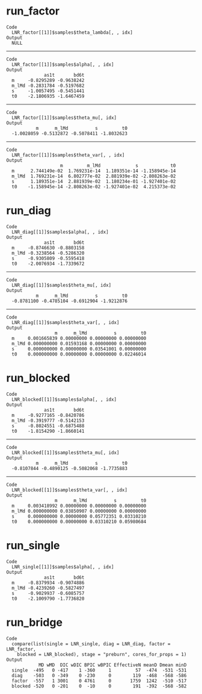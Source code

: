 # run_factor

    Code
      LNR_factor[[1]]$samples$theta_lambda[, , idx]
    Output
      NULL

---

    Code
      LNR_factor[[1]]$samples$alpha[, , idx]
    Output
                  as1t       bd6t
      m     -0.8295289 -0.9638242
      m_lMd -0.2831784 -0.5197682
      s     -1.0057495 -0.5451441
      t0    -2.1806935 -1.6467459

---

    Code
      LNR_factor[[1]]$samples$theta_mu[, idx]
    Output
               m      m_lMd          s         t0 
      -1.0028059 -0.5132872 -0.5078411 -1.8032623 

---

    Code
      LNR_factor[[1]]$samples$theta_var[, , idx]
    Output
                        m         m_lMd             s            t0
      m      2.744149e-02  1.769231e-14  1.189351e-14 -1.158945e-14
      m_lMd  1.769231e-14  6.802777e-02  2.881939e-02 -2.808263e-02
      s      1.189351e-14  2.881939e-02  1.180234e-01 -1.927401e-02
      t0    -1.158945e-14 -2.808263e-02 -1.927401e-02  4.215373e-02

# run_diag

    Code
      LNR_diag[[1]]$samples$alpha[, , idx]
    Output
                  as1t       bd6t
      m     -0.8746630 -0.8803158
      m_lMd -0.3238564 -0.5286320
      s     -0.9305809 -0.5595418
      t0    -2.0076934 -1.7339672

---

    Code
      LNR_diag[[1]]$samples$theta_mu[, idx]
    Output
               m      m_lMd          s         t0 
      -0.8781100 -0.4785104 -0.6912904 -1.9212876 

---

    Code
      LNR_diag[[1]]$samples$theta_var[, , idx]
    Output
                      m      m_lMd          s         t0
      m     0.001665839 0.00000000 0.00000000 0.00000000
      m_lMd 0.000000000 0.01593168 0.00000000 0.00000000
      s     0.000000000 0.00000000 0.03541001 0.00000000
      t0    0.000000000 0.00000000 0.00000000 0.02246014

# run_blocked

    Code
      LNR_blocked[[1]]$samples$alpha[, , idx]
    Output
                  as1t       bd6t
      m     -0.9277165 -0.8420786
      m_lMd -0.3919777 -0.5142153
      s     -0.8024551 -0.6875488
      t0    -1.8154290 -1.8660141

---

    Code
      LNR_blocked[[1]]$samples$theta_mu[, idx]
    Output
               m      m_lMd          s         t0 
      -0.8107844 -0.4890125 -0.5082068 -1.7735883 

---

    Code
      LNR_blocked[[1]]$samples$theta_var[, , idx]
    Output
                      m      m_lMd          s         t0
      m     0.003418992 0.00000000 0.00000000 0.00000000
      m_lMd 0.000000000 0.03850907 0.00000000 0.00000000
      s     0.000000000 0.00000000 0.05772351 0.03310210
      t0    0.000000000 0.00000000 0.03310210 0.05980684

# run_single

    Code
      LNR_single[[1]]$samples$alpha[, , idx]
    Output
                  as1t       bd6t
      m     -0.8379934 -0.9074886
      m_lMd -0.4239260 -0.5827497
      s     -0.9029937 -0.6085757
      t0    -2.1009790 -1.7736820

# run_bridge

    Code
      compare(list(single = LNR_single, diag = LNR_diag, factor = LNR_factor,
        blocked = LNR_blocked), stage = "preburn", cores_for_props = 1)
    Output
                MD wMD  DIC wDIC BPIC wBPIC EffectiveN meanD Dmean minD
      single  -495   0 -417    1 -360     1         57  -474  -531 -531
      diag    -503   0 -349    0 -230     0        119  -468  -568 -586
      factor  -557   1 3001    0 4761     0       1759  1242  -510 -517
      blocked -520   0 -201    0  -10     0        191  -392  -568 -582

